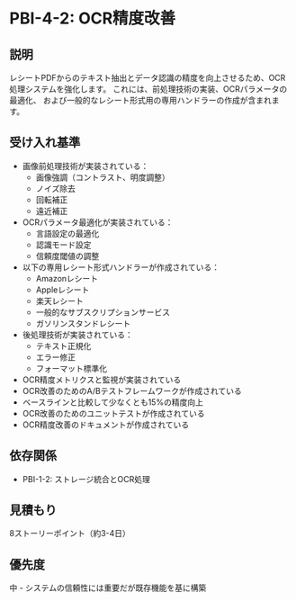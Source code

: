# PBI-4-2: OCR精度改善

## 説明

レシートPDFからのテキスト抽出とデータ認識の精度を向上させるため、OCR処理システムを強化します。
これには、前処理技術の実装、OCRパラメータの最適化、
および一般的なレシート形式用の専用ハンドラーの作成が含まれます。

## 受け入れ基準

- 画像前処理技術が実装されている：
  - 画像強調（コントラスト、明度調整）
  - ノイズ除去
  - 回転補正
  - 遠近補正
- OCRパラメータ最適化が実装されている：
  - 言語設定の最適化
  - 認識モード設定
  - 信頼度閾値の調整
- 以下の専用レシート形式ハンドラーが作成されている：
  - Amazonレシート
  - Appleレシート
  - 楽天レシート
  - 一般的なサブスクリプションサービス
  - ガソリンスタンドレシート
- 後処理技術が実装されている：
  - テキスト正規化
  - エラー修正
  - フォーマット標準化
- OCR精度メトリクスと監視が実装されている
- OCR改善のためのA/Bテストフレームワークが作成されている
- ベースラインと比較して少なくとも15%の精度向上
- OCR改善のためのユニットテストが作成されている
- OCR精度改善のドキュメントが作成されている

## 依存関係

- PBI-1-2: ストレージ統合とOCR処理

## 見積もり

8ストーリーポイント（約3-4日）

## 優先度

中 - システムの信頼性には重要だが既存機能を基に構築
